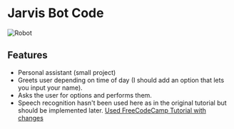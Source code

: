 # Jarvis Bot Code
![Robot](https://cdn.pixabay.com/photo/2016/03/31/21/41/book-1296590__340.png)
## Features
- Personal assistant (small project)
- Greets user depending on time of day (I should add an option that lets you input your name).
- Asks the user for options and performs them.
- Speech recognition hasn't been used here as in the original tutorial but should be implemented later.
[Used FreeCodeCamp Tutorial with changes](https://www.freecodecamp.org/news/python-project-how-to-build-your-own-jarvis-using-python/)

